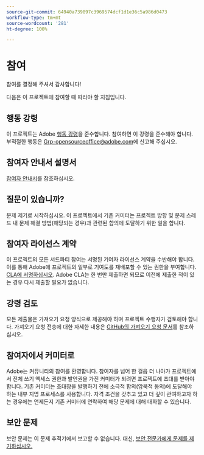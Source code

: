 ```yaml
---
source-git-commit: 64940a739897c3969574dcf1d1e36c5a986d0473
workflow-type: tm+mt
source-wordcount: '281'
ht-degree: 100%

---
```

# 참여

참여를 결정해 주셔서 감사합니다!

다음은 이 프로젝트에 참여할 때 따라야 할 지침입니다.

## 행동 강령

이 프로젝트는 Adobe [행동 강령](code-of-conduct.md)을 준수합니다. 참여하면 이 강령을 준수해야 합니다. 부적절한 행동은
[Grp-opensourceoffice@adobe.com](mailto:Grp-opensourceoffice@adobe.com)에 신고해 주십시오.

## 참여자 안내서 설명서

[참여자 안내서](https://experienceleague.adobe.com/docs/contributor/contributor-guide/introduction.html?lang=ko)를 참조하십시오.

## 질문이 있습니까?

문제 제기로 시작하십시오. 이 프로젝트에서 기존 커미터는
프로젝트 방향 및 문제 스레드 내 문제 해결 방법(해당되는 경우)과 관련된
합의에 도달하기 위한 일을 합니다.

## 참여자 라이선스 계약

이 프로젝트의 모든 서드파티 참여는 서명된 기여자 라이선스 계약을
수반해야 합니다. 이를 통해 Adobe에 프로젝트의 일부로 기여도를 재배포할 수 있는 권한을 부여합니다. [CLA에 서명하십시오](http://opensource.adobe.com/cla.html). Adobe CLA는 
한 번만 제출하면 되므로 이전에 제출한 적이 있는 경우 
다시 제출할 필요가 없습니다.

## 강령 검토

모든 제출물은 가져오기 요청 양식으로 제공해야 하며 프로젝트 수행자가 검토해야 합니다. 가져오기 요청 전송에 대한 자세한 내용은 [GitHub의 가져오기 요청 문서](https://help.github.com/articles/about-pull-requests/)를 참조하십시오.

<!--
Lastly, please follow the [pull request template](PULL_REQUEST_TEMPLATE.md) when
submitting a pull request!
-->

## 참여자에서 커미터로

Adobe는 커뮤니티의 참여를 환영합니다. 참여자를 넘어 한 걸음 더 나아가
프로젝트에서 전체 쓰기 액세스 권한과 발언권을 가진 커미터가 되려면
프로젝트에 초대를 받아야 합니다. 기존 커미터는 초대장을 발행하기 전에
소극적 합의(암묵적 동의)에 도달해야 하는 내부 지명 프로세스를
사용합니다. 자격 조건을 갖추고 있고 더 깊이 관여하고자 하는 경우에는 
언제든지 기존 커미터에 연락하여 해당 문제에 대해 대화할 수 있습니다.

## 보안 문제

보안 문제는 이 문제 추적기에서 보고할 수 없습니다. 대신, [보안 전문가에게 문제를 제기하십시오.](https://helpx.adobe.com/ko/security/alertus.html)
